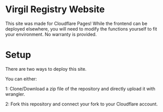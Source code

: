 # Virgil Registry Website

This site was made for Cloudflare Pages! While the frontend can be deployed elsewhere, you will need to modify the functions yourself to fit your environment. No warranty is provided.

# Setup

There are two ways to deploy this site.

You can either:

1: Clone/Download a zip file of the repository and directly upload it with wrangler.

2: Fork this repository and connect your fork to your Cloudflare account.
